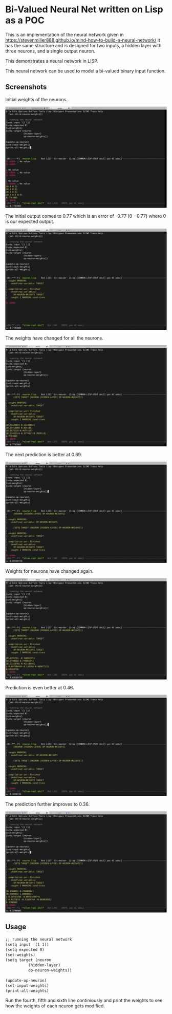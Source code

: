 # Bi-Valued Neural Net written on Lisp as a POC

This is an implementation of the neural network given in https://stevenmiller888.github.io/mind-how-to-build-a-neural-network/ it has the same structure and is designed for two inputs, a hidden layer with three neurons, and a single output neuron.

This demonstrates a neural network in LISP.

This neural network can be used to model a bi-valued binary input function.

## Screenshots

Initial weights of the neurons.

![Alt text](https://raw.githubusercontent.com/prathik/neural-network/master/img/0.png?raw=true "Optional Title")

The initial output comes to 0.77 which is an error of -0.77 (0 - 0.77) where 0 is our expected output.

![Alt text](https://raw.githubusercontent.com/prathik/neural-network/master/img/1.png?raw=true "Optional Title")

The weights have changed for all the neurons.

![Alt text](https://raw.githubusercontent.com/prathik/neural-network/master/img/2.png?raw=true "Optional Title")

The next prediction is better at 0.69.

![Alt text](https://raw.githubusercontent.com/prathik/neural-network/master/img/3.png?raw=true "Optional Title")

Weights for neurons have changed again.

![Alt text](https://raw.githubusercontent.com/prathik/neural-network/master/img/4.png?raw=true "Optional Title")

Prediction is even better at 0.46.

![Alt text](https://raw.githubusercontent.com/prathik/neural-network/master/img/5.png?raw=true "Optional Title")

The prediction further improves to 0.36.

![Alt text](https://raw.githubusercontent.com/prathik/neural-network/master/img/6.png?raw=true "Optional Title")

## Usage

```
;; running the neural network
(setq input '(1 1))
(setq expected 0)
(set-weights)
(setq target (neuron
	      (hidden-layer)
	      op-neuron-weights))

(update-op-neuron)
(set-input-weights)
(print-all-weights)
```

Run the fourth, fifth and sixth line continiously and print the weights to see how the weights of each neuron gets modified.
